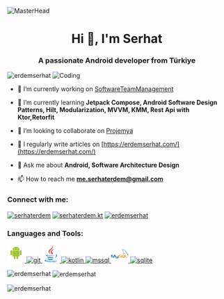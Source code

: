 ![MasterHead](https://1.bp.blogspot.com/-7A4WynwLsMw/XbBpCXG8fHI/AAAAAAAAMt4/uOa1bpLskYgrwGbllhSu2SDj_Mig8SXJQCLcBGAsYHQ/s1600/2000_600px.gif)
<h1 align="center">Hi 👋, I'm Serhat</h1>
<h3 align="center">A passionate Android developer from Türkiye</h3>
<img align="right" alt="Coding" width="400" src="https://user-images.githubusercontent.com/37551474/113611467-3a567d80-9657-11eb-862b-b07b4f105c6f.gif">	
<p align="left"> <img src="https://komarev.com/ghpvc/?username=erdemserhat&label=Profile%20views&color=0e75b6&style=flat" alt="erdemserhat" /> </p>

- 🔭 I’m currently working on [SoftwareTeamManagement](https://github.com/erdemserhat/SoftwareTeamManagement)

- 🌱 I’m currently learning **Jetpack Compose, Android Software Design Patterns, Hilt, Modularization, MVVM, KMM, Rest Api with Ktor,Retorfit**

- 👯 I’m looking to collaborate on [Projemya](https://projemya.com)

- 📝 I regularly write articles on [https://erdemserhat.com/](https://erdemserhat.com/)

- 💬 Ask me about **Android, Software Architecture Design**

- 📫 How to reach me **me.serhaterdem@gmail.com**

<h3 align="left">Connect with me:</h3>
<p align="left">
<a href="https://linkedin.com/in/serhaterdem" target="blank"><img align="center" src="https://raw.githubusercontent.com/rahuldkjain/github-profile-readme-generator/master/src/images/icons/Social/linked-in-alt.svg" alt="serhaterdem" height="30" width="40" /></a>
<a href="https://instagram.com/serhaterdem.kt" target="blank"><img align="center" src="https://raw.githubusercontent.com/rahuldkjain/github-profile-readme-generator/master/src/images/icons/Social/instagram.svg" alt="serhaterdem.kt" height="30" width="40" /></a>
<a href="https://www.youtube.com/c/erdemserhat" target="blank"><img align="center" src="https://raw.githubusercontent.com/rahuldkjain/github-profile-readme-generator/master/src/images/icons/Social/youtube.svg" alt="erdemserhat" height="30" width="40" /></a>
</p>

<h3 align="left">Languages and Tools:</h3>
<p align="left"> <a href="https://developer.android.com" target="_blank" rel="noreferrer"> <img src="https://raw.githubusercontent.com/devicons/devicon/master/icons/android/android-original-wordmark.svg" alt="android" width="40" height="40"/> </a> <a href="https://git-scm.com/" target="_blank" rel="noreferrer"> <img src="https://www.vectorlogo.zone/logos/git-scm/git-scm-icon.svg" alt="git" width="40" height="40"/> </a> <a href="https://www.java.com" target="_blank" rel="noreferrer"> <img src="https://raw.githubusercontent.com/devicons/devicon/master/icons/java/java-original.svg" alt="java" width="40" height="40"/> </a> <a href="https://kotlinlang.org" target="_blank" rel="noreferrer"> <img src="https://www.vectorlogo.zone/logos/kotlinlang/kotlinlang-icon.svg" alt="kotlin" width="40" height="40"/> </a> <a href="https://www.microsoft.com/en-us/sql-server" target="_blank" rel="noreferrer"> <img src="https://www.svgrepo.com/show/303229/microsoft-sql-server-logo.svg" alt="mssql" width="40" height="40"/> </a> <a href="https://www.mysql.com/" target="_blank" rel="noreferrer"> <img src="https://raw.githubusercontent.com/devicons/devicon/master/icons/mysql/mysql-original-wordmark.svg" alt="mysql" width="40" height="40"/> </a> <a href="https://www.sqlite.org/" target="_blank" rel="noreferrer"> <img src="https://www.vectorlogo.zone/logos/sqlite/sqlite-icon.svg" alt="sqlite" width="40" height="40"/> </a> </p>

<p><img align="left" src="https://github-readme-stats.vercel.app/api/top-langs?username=erdemserhat&show_icons=true&locale=en&layout=compact" alt="erdemserhat" /></p>

<p>&nbsp;<img align="center" src="https://github-readme-stats.vercel.app/api?username=erdemserhat&show_icons=true&locale=en" alt="erdemserhat" /></p>

<p><img align="center" src="https://github-readme-streak-stats.herokuapp.com/?user=erdemserhat&" alt="erdemserhat" /></p>
